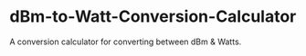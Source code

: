 # dBm-to-Watt-Conversion-Calculator
A conversion calculator for converting between dBm &amp; Watts.
